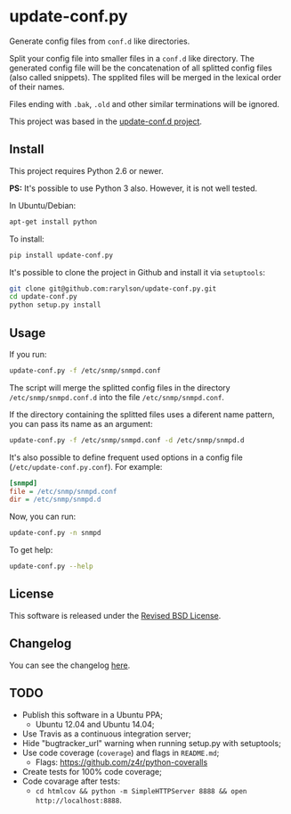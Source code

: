 update-conf.py
==============

Generate config files from `conf.d` like directories.

Split your config file into smaller files in a `conf.d` like directory. The generated config file will be the concatenation of all splitted config files (also called snippets). The spplited files will be merged in the lexical order of their names.

Files ending with `.bak`, `.old` and other similar terminations will be ignored.

This project was based in the [update-conf.d project](https://github.com/Atha/update-conf.d).

Install
-------

This project requires Python 2.6 or newer.

**PS:** It's possible to use Python 3 also. However, it is not well tested.

In Ubuntu/Debian:

```sh
apt-get install python
```

To install:

```sh
pip install update-conf.py
```

It's possible to clone the project in Github and install it via `setuptools`:

```sh
git clone git@github.com:rarylson/update-conf.py.git
cd update-conf.py
python setup.py install
```

Usage
-----

If you run:

```sh
update-conf.py -f /etc/snmp/snmpd.conf
```

The script will merge the splitted config files in the directory `/etc/snmp/snmpd.conf.d` into the file `/etc/snmp/snmpd.conf`.

If the directory containing the splitted files uses a diferent name pattern, you can pass its name as an argument:

```sh
update-conf.py -f /etc/snmp/snmpd.conf -d /etc/snmp/snmpd.d
```

It's also possible to define frequent used options in a config file (`/etc/update-conf.py.conf`). For example:

```ini
[snmpd]
file = /etc/snmp/snmpd.conf
dir = /etc/snmp/snmpd.d
```

Now, you can run:

```sh
update-conf.py -n snmpd
```

To get help:

```sh
update-conf.py --help
```

License
-------

This software is released under the [Revised BSD License](LICENSE).

Changelog
---------

You can see the changelog [here](CHANGELOG.md).

TODO
----

- Publish this software in a Ubuntu PPA;
    - Ubuntu 12.04 and Ubuntu 14.04;
- Use Travis as a continuous integration server;
- Hide "bugtracker_url" warning when running setup.py with setuptools;
- Use code coverage (`coverage`) and flags in `README.md`;
    - Flags: https://github.com/z4r/python-coveralls
- Create tests for 100% code coverage;
- Code covarage after tests:
    - `cd htmlcov && python -m SimpleHTTPServer 8888 && open http://localhost:8888`.

